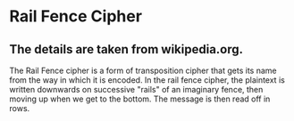 # Rail Fence Cipher

## The details are taken from wikipedia.org.

The Rail Fence cipher is a form of transposition cipher that gets its name from the way in which it is encoded. In the rail fence cipher, the plaintext is written downwards on successive "rails" of an imaginary fence, then moving up when we get to the bottom. The message is then read off in rows.
